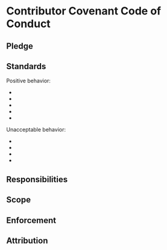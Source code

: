 # Contributor Covenant Code of Conduct

## Pledge



## Standards

Positive behavior:

* 
* 
* 
* 
* 

Unacceptable behavior:

* 
* 
* 
* 

## Responsibilities



## Scope



## Enforcement



## Attribution
